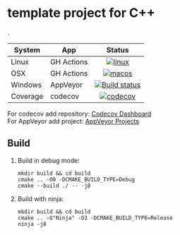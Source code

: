 # template project for C++

.

| System | App       |Status|
|  ---   |  ---      |:---:|
|Linux   | GH Actions| [![linux](https://github.com/spjuanjoc/template_project_cpp/actions/workflows/linux.yml/badge.svg?branch=main)](https://github.com/spjuanjoc/template_project_cpp/actions/workflows/linux.yml) |
|OSX     | GH Actions| [![macos](https://github.com/spjuanjoc/template_project_cpp/actions/workflows/macosx.yml/badge.svg)](https://github.com/spjuanjoc/template_project_cpp/actions/workflows/macosx.yml) |
|Windows |AppVeyor   | [![Build status](https://ci.appveyor.com/api/projects/status/kkg8iaq74wql90rj/branch/main?svg=true)](https://ci.appveyor.com/project/spjuanjoc/template-project-cpp/branch/main) |
|Coverage|codecov    | [![codecov](https://codecov.io/gh/spjuanjoc/template_project_cpp/branch/main/graph/badge.svg)](https://codecov.io/gh/spjuanjoc/template_project_cpp) |

[comment]: <> (|Windows | GH Actions| [![windows]&#40;https://github.com/spjuanjoc/template_project_cpp/actions/workflows/windows.yml/badge.svg&#41;]&#40;https://github.com/spjuanjoc/template_project_cpp/actions/workflows/windows.yml&#41; |)

For codecov add repository: [Codecov Dashboard](https://codecov.io/gh/)  
For AppVeyor add project: [AppVeyor Projects](https://ci.appveyor.com/project)  


## Build

1. Build in debug mode:

    ````
    mkdir build && cd build
    cmake .. -O0 -DCMAKE_BUILD_TYPE=Debug
    cmake --build ./ -- -j8
    ````

2. Build with ninja:

    ````
    mkdir build && cd build
    cmake .. -G"Ninja" -O3 -DCMAKE_BUILD_TYPE=Release
    ninja -j8
    ````
